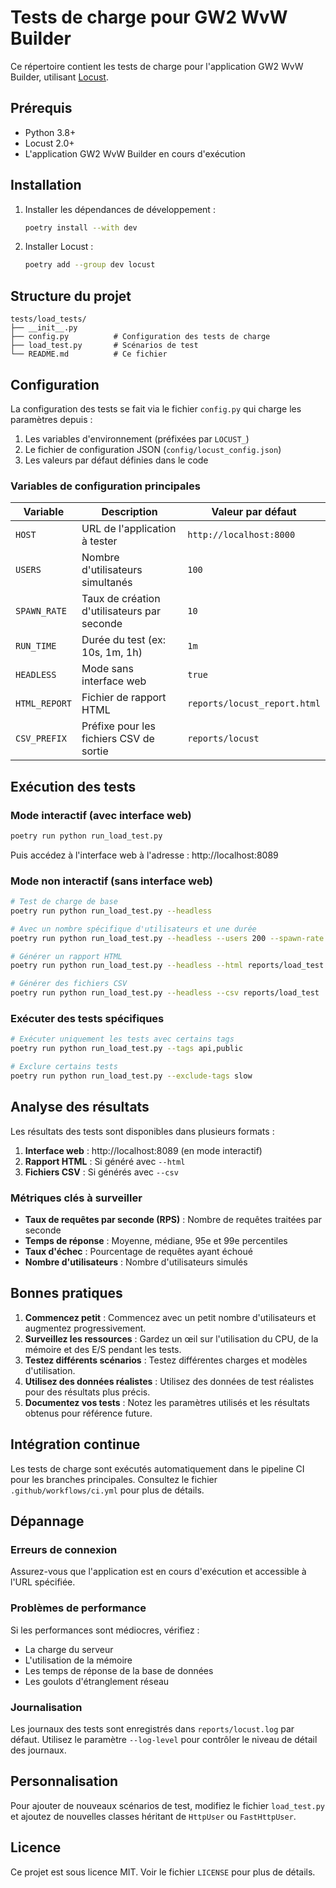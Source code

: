 # Tests de charge pour GW2 WvW Builder

Ce répertoire contient les tests de charge pour l'application GW2 WvW Builder, utilisant [Locust](https://locust.io/).

## Prérequis

- Python 3.8+
- Locust 2.0+
- L'application GW2 WvW Builder en cours d'exécution

## Installation

1. Installer les dépendances de développement :
   ```bash
   poetry install --with dev
   ```

2. Installer Locust :
   ```bash
   poetry add --group dev locust
   ```

## Structure du projet

```
tests/load_tests/
├── __init__.py
├── config.py          # Configuration des tests de charge
├── load_test.py       # Scénarios de test
└── README.md          # Ce fichier
```

## Configuration

La configuration des tests se fait via le fichier `config.py` qui charge les paramètres depuis :

1. Les variables d'environnement (préfixées par `LOCUST_`)
2. Le fichier de configuration JSON (`config/locust_config.json`)
3. Les valeurs par défaut définies dans le code

### Variables de configuration principales

| Variable | Description | Valeur par défaut |
|----------|-------------|-------------------|
| `HOST` | URL de l'application à tester | `http://localhost:8000` |
| `USERS` | Nombre d'utilisateurs simultanés | `100` |
| `SPAWN_RATE` | Taux de création d'utilisateurs par seconde | `10` |
| `RUN_TIME` | Durée du test (ex: 10s, 1m, 1h) | `1m` |
| `HEADLESS` | Mode sans interface web | `true` |
| `HTML_REPORT` | Fichier de rapport HTML | `reports/locust_report.html` |
| `CSV_PREFIX` | Préfixe pour les fichiers CSV de sortie | `reports/locust` |

## Exécution des tests

### Mode interactif (avec interface web)

```bash
poetry run python run_load_test.py
```

Puis accédez à l'interface web à l'adresse : http://localhost:8089

### Mode non interactif (sans interface web)

```bash
# Test de charge de base
poetry run python run_load_test.py --headless

# Avec un nombre spécifique d'utilisateurs et une durée
poetry run python run_load_test.py --headless --users 200 --spawn-rate 20 --run-time 5m

# Générer un rapport HTML
poetry run python run_load_test.py --headless --html reports/load_test.html

# Générer des fichiers CSV
poetry run python run_load_test.py --headless --csv reports/load_test
```

### Exécuter des tests spécifiques

```bash
# Exécuter uniquement les tests avec certains tags
poetry run python run_load_test.py --tags api,public

# Exclure certains tests
poetry run python run_load_test.py --exclude-tags slow
```

## Analyse des résultats

Les résultats des tests sont disponibles dans plusieurs formats :

1. **Interface web** : http://localhost:8089 (en mode interactif)
2. **Rapport HTML** : Si généré avec `--html`
3. **Fichiers CSV** : Si générés avec `--csv`

### Métriques clés à surveiller

- **Taux de requêtes par seconde (RPS)** : Nombre de requêtes traitées par seconde
- **Temps de réponse** : Moyenne, médiane, 95e et 99e percentiles
- **Taux d'échec** : Pourcentage de requêtes ayant échoué
- **Nombre d'utilisateurs** : Nombre d'utilisateurs simulés

## Bonnes pratiques

1. **Commencez petit** : Commencez avec un petit nombre d'utilisateurs et augmentez progressivement.
2. **Surveillez les ressources** : Gardez un œil sur l'utilisation du CPU, de la mémoire et des E/S pendant les tests.
3. **Testez différents scénarios** : Testez différentes charges et modèles d'utilisation.
4. **Utilisez des données réalistes** : Utilisez des données de test réalistes pour des résultats plus précis.
5. **Documentez vos tests** : Notez les paramètres utilisés et les résultats obtenus pour référence future.

## Intégration continue

Les tests de charge sont exécutés automatiquement dans le pipeline CI pour les branches principales. Consultez le fichier `.github/workflows/ci.yml` pour plus de détails.

## Dépannage

### Erreurs de connexion

Assurez-vous que l'application est en cours d'exécution et accessible à l'URL spécifiée.

### Problèmes de performance

Si les performances sont médiocres, vérifiez :

- La charge du serveur
- L'utilisation de la mémoire
- Les temps de réponse de la base de données
- Les goulots d'étranglement réseau

### Journalisation

Les journaux des tests sont enregistrés dans `reports/locust.log` par défaut. Utilisez le paramètre `--log-level` pour contrôler le niveau de détail des journaux.

## Personnalisation

Pour ajouter de nouveaux scénarios de test, modifiez le fichier `load_test.py` et ajoutez de nouvelles classes héritant de `HttpUser` ou `FastHttpUser`.

## Licence

Ce projet est sous licence MIT. Voir le fichier `LICENSE` pour plus de détails.
